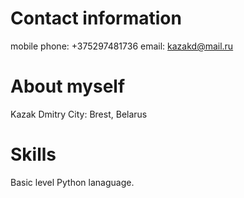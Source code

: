 # Contact information
mobile phone: +375297481736
email: kazakd@mail.ru

# About myself
Kazak Dmitry 
City: Brest, Belarus

# Skills
Basic level Python lanaguage.


